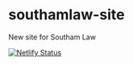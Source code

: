 # southamlaw-site
New site for Southam Law

[![Netlify Status](https://api.netlify.com/api/v1/badges/1d5ea46e-53a1-4790-806b-59247435582b/deploy-status)](https://app.netlify.com/sites/thirsty-visvesvaraya-637df0/deploys)
